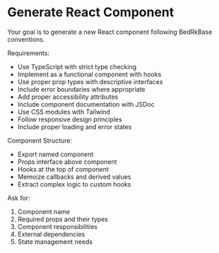 # Generate React Component

Your goal is to generate a new React component following BedRkBase conventions.

Requirements:
* Use TypeScript with strict type checking
* Implement as a functional component with hooks
* Use proper prop types with descriptive interfaces
* Include error boundaries where appropriate
* Add proper accessibility attributes
* Include component documentation with JSDoc
* Use CSS modules with Tailwind
* Follow responsive design principles
* Include proper loading and error states

Component Structure:
* Export named component
* Props interface above component
* Hooks at the top of component
* Memoize callbacks and derived values
* Extract complex logic to custom hooks

Ask for:
1. Component name
2. Required props and their types
3. Component responsibilities
4. External dependencies
5. State management needs